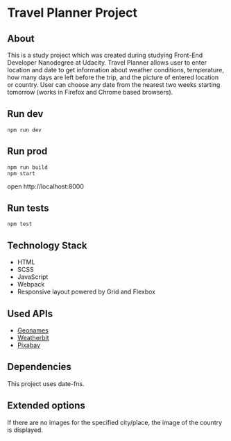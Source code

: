 # Travel Planner Project

## About
This is a study project which was created during studying Front-End Developer Nanodegree at Udacity.
Travel Planner allows user to enter location and date to get information about weather conditions, temperature, how many days are left before the trip, and the picture of entered location or country.
User can choose any date from the nearest two weeks starting tomorrow (works in Firefox and Chrome based browsers).

## Run dev
```
npm run dev
```

## Run prod
```
npm run build
npm start
```
open http://localhost:8000

## Run tests
```
npm test
```

## Technology Stack

- HTML
- SCSS
- JavaScript
- Webpack
- Responsive layout powered by Grid and Flexbox

## Used APIs

- [Geonames](http://www.geonames.org/export/web-services.html)
- [Weatherbit](https://www.weatherbit.io/api)
- [Pixabay](https://pixabay.com/api/docs/)

## Dependencies

This project uses date-fns.

## Extended options

If there are no images for the specified city/place, the image of the country is displayed.
